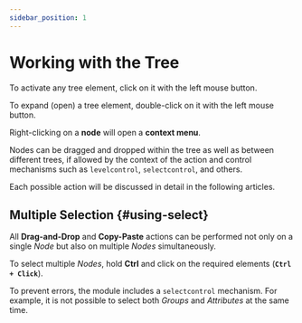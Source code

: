 ```yaml
---
sidebar_position: 1
---
```


# Working with the Tree

To activate any tree element, click on it with the left mouse button.

To expand (open) a tree element, double-click on it with the left mouse button.

Right-clicking on a **node** will open a **context menu**.

Nodes can be dragged and dropped within the tree as well as between different trees, if allowed by the context of the action and control mechanisms such as `levelcontrol`, `selectcontrol`, and others.

Each possible action will be discussed in detail in the following articles.

## Multiple Selection {#using-select}  

All **Drag-and-Drop** and **Copy-Paste** actions can be performed not only on a single *Node* but also on multiple *Nodes* simultaneously.

To select multiple *Nodes*, hold **Ctrl** and click on the required elements (**`Ctrl + Click`**).

To prevent errors, the module includes a `selectcontrol` mechanism. For example, it is not possible to select both *Groups* and *Attributes* at the same time.
